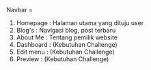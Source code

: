 Navbar =
1. Homepage : Halaman utama yang dituju user
2. Blog's : Navigasi blog, post terbaru
3. About Me : Tentang pemilik website
1. Dashboard : (Kebutuhan Challenge)
2. Edit menu : (Kebutuhan Challenge)
3. Preview : (Kebutuhan Challenge)
